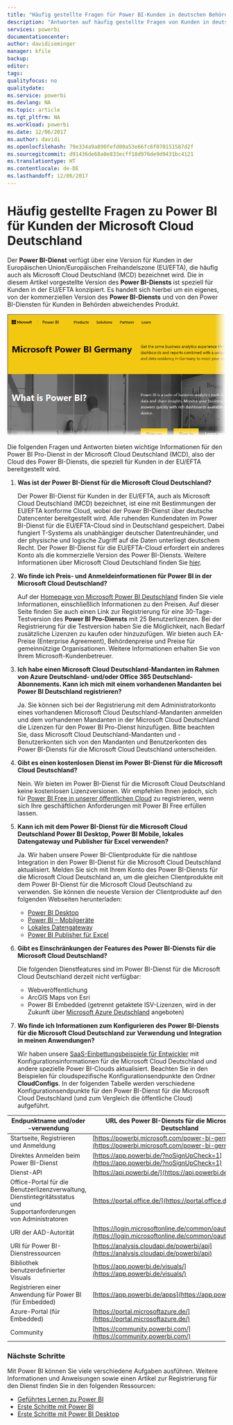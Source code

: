 ```yaml
---
title: "Häufig gestellte Fragen für Power BI-Kunden in deutschen Behörden"
description: "Antworten auf häufig gestellte Fragen von Kunden in deutschen Behörden zum Power BI-Dienst in deutschen Behörden"
services: powerbi
documentationcenter: 
author: davidiseminger
manager: kfile
backup: 
editor: 
tags: 
qualityfocus: no
qualitydate: 
ms.service: powerbi
ms.devlang: NA
ms.topic: article
ms.tgt_pltfrm: NA
ms.workload: powerbi
ms.date: 12/06/2017
ms.author: davidi
ms.openlocfilehash: 79e334a9a890fefd00a53e66fc6f070151587d2f
ms.sourcegitcommit: d91436de68a0e833ecff18d976de9d9431bc4121
ms.translationtype: HT
ms.contentlocale: de-DE
ms.lasthandoff: 12/06/2017
---
```

# <a name="frequently-asked-questions-for-power-bi-for-germany-cloud-customers"></a>Häufig gestellte Fragen zu Power BI für Kunden der Microsoft Cloud Deutschland
Der **Power BI-Dienst** verfügt über eine Version für Kunden in der Europäischen Union/Europäischen Freihandelszone (EU/EFTA), die häufig auch als Microsoft Cloud Deutschland (MCD) bezeichnet wird. Die in diesem Artikel vorgestellte Version des **Power BI-Diensts** ist speziell für Kunden in der EU/EFTA konzipiert. Es handelt sich hierbei um ein eigenes, von der kommerziellen Version des **Power BI-Diensts** und von den Power BI-Diensten für Kunden in Behörden abweichendes Produkt.

![](media/service-govde-faq/govde-faq_01.png)

Die folgenden Fragen und Antworten bieten wichtige Informationen für den Power BI Pro-Dienst in der Microsoft Cloud Deutschland (MCD), also der Cloud des Power BI-Diensts, die speziell für Kunden in der EU/EFTA bereitgestellt wird.

1. **Was ist der Power BI-Dienst für die Microsoft Cloud Deutschland?**
   
   Der Power BI-Dienst für Kunden in der EU/EFTA, auch als Microsoft Cloud Deutschland (MCD) bezeichnet, ist eine mit Bestimmungen der EU/EFTA konforme Cloud, wobei der Power BI-Dienst über deutsche Datencenter bereitgestellt wird. Alle ruhenden Kundendaten im Power BI-Dienst für die EU/EFTA-Cloud sind in Deutschland gespeichert. Dabei fungiert T-Systems als unabhängiger deutscher Datentreuhänder, und der physische und logische Zugriff auf die Daten unterliegt deutschem Recht. Der Power BI-Dienst für die EU/EFTA-Cloud erfordert ein anderes Konto als die kommerzielle Version des Power BI-Diensts. Weitere Informationen über Microsoft Cloud Deutschland finden Sie [hier](https://www.microsoft.com/trustcenter/cloudservices/nationalcloud).
2. **Wo finde ich Preis- und Anmeldeinformationen für Power BI in der Microsoft Cloud Deutschland?**
   
   Auf der [Homepage von Microsoft Power BI Deutschland](https://powerbi.microsoft.com/power-bi-germany/) finden Sie viele Informationen, einschließlich Informationen zu den Preisen. Auf dieser Seite finden Sie auch einen Link zur Registrierung für eine 30-Tage-Testversion des **Power BI Pro-Diensts** mit 25 Benutzerlizenzen. Bei der Registrierung für die Testversion haben Sie die Möglichkeit, nach Bedarf zusätzliche Lizenzen zu kaufen oder hinzuzufügen. Wir bieten auch EA-Preise (Enterprise Agreement), Behördenpreise und Preise für gemeinnützige Organisationen. Weitere Informationen erhalten Sie von Ihrem Microsoft-Kundenbetreuer.
3. **Ich habe einen Microsoft Cloud Deutschland-Mandanten im Rahmen von Azure Deutschland- und/oder Office 365 Deutschland-Abonnements. Kann ich mich mit einem vorhandenen Mandanten bei Power BI Deutschland registrieren?**
   
   Ja. Sie können sich bei der Registrierung mit dem Administratorkonto eines vorhandenen Microsoft Cloud Deutschland-Mandanten anmelden und dem vorhandenen Mandanten in der Microsoft Cloud Deutschland die Lizenzen für den Power BI Pro-Dienst hinzufügen. Bitte beachten Sie, dass Microsoft Cloud Deutschland-Mandanten und -Benutzerkonten sich von den Mandanten und Benutzerkonten des Power BI-Diensts für die Microsoft Cloud Deutschland unterscheiden.
4. **Gibt es einen kostenlosen Dienst im Power BI-Dienst für die Microsoft Cloud Deutschland?**
   
   Nein. Wir bieten im Power BI-Dienst für die Microsoft Cloud Deutschland keine kostenlosen Lizenzversionen. Wir empfehlen Ihnen jedoch, sich für [Power BI Free in unserer öffentlichen Cloud](https://powerbi.microsoft.com/get-started/) zu registrieren, wenn sich Ihre geschäftlichen Anforderungen mit Power BI Free erfüllen lassen.
5. **Kann ich mit dem Power BI-Dienst für die Microsoft Cloud Deutschland Power BI Desktop, Power BI Mobile, lokales Datengateway und Publisher für Excel verwenden?**
   
   Ja. Wir haben unsere Power BI-Clientprodukte für die nahtlose Integration in den Power BI-Dienst für die Microsoft Cloud Deutschland aktualisiert. Melden Sie sich mit Ihrem Konto des Power BI-Diensts für die Microsoft Cloud Deutschland an, um die gleichen Clientprodukte mit dem Power BI-Dienst für die Microsoft Cloud Deutschland zu verwenden. Sie können die neueste Version der Clientprodukte auf den folgenden Webseiten herunterladen:
   
   * [Power BI Desktop](https://powerbi.microsoft.com/desktop/)
   * [Power BI – Mobilgeräte](https://powerbi.microsoft.com/mobile/)
   * [Lokales Datengateway](https://powerbi.microsoft.com/gateway/)
   * [Power BI Publisher für Excel](https://powerbi.microsoft.com/excel-dashboard-publisher/)
6. **Gibt es Einschränkungen der Features des Power BI-Diensts für die Microsoft Cloud Deutschland?**
   
   Die folgenden Dienstfeatures sind im Power BI-Dienst für die Microsoft Cloud Deutschland derzeit nicht verfügbar:
   
   * Webveröffentlichung
   * ArcGIS Maps von Esri
   * Power BI Embedded (getrennt getaktete ISV-Lizenzen, wird in der Zukunft über [Microsoft Azure Deutschland](https://azure.microsoft.com/overview/clouds/germany/) angeboten)
7. **Wo finde ich Informationen zum Konfigurieren des Power BI-Diensts für die Microsoft Cloud Deutschland zur Verwendung und Integration in meinen Anwendungen?**
   
   Wir haben unsere [SaaS-Einbettungsbeispiele für Entwickler](https://github.com/Microsoft/PowerBI-Developer-Samples) mit Konfigurationsinformationen für die Microsoft Cloud Deutschland und andere spezielle Power BI-Clouds aktualisiert. Beachten Sie in den Beispielen für cloudspezifische Konfigurationsendpunkte den Ordner **CloudConfigs**. In der folgenden Tabelle werden verschiedene Konfigurationsendpunkte für den Power BI-Dienst für die Microsoft Cloud Deutschland (und zum Vergleich die öffentliche Cloud) aufgeführt.

| **Endpunktname und/oder -verwendung** | **URL des Power BI-Diensts für die Microsoft Cloud Deutschland** | **Entsprechende URL in der öffentlichen Cloud (zum Vergleich)** |
| --- | --- | --- |
| Startseite, Registrieren und Anmeldung |[https://powerbi.microsoft.com/power-bi-germany/](https://powerbi.microsoft.com/power-bi-germany/) |[https://powerbi.microsoft.com/](https://powerbi.microsoft.com/) |
| Direktes Anmelden beim Power BI-Dienst |[https://app.powerbi.de/?noSignUpCheck=1](https://app.powerbi.de/?noSignUpCheck=1) |[https://app.powerbi.com/?noSignUpCheck=1](https://app.powerbi.com/?noSignUpCheck=1) |
| Dienst-API |[https://api.powerbi.de/](https://api.powerbi.de/) |[https://api.powerbi.com/](https://api.powerbi.com/) |
| Office-Portal für die Benutzerlizenzverwaltung, Dienstintegritätsstatus und Supportanforderungen von Administratoren |[https://portal.office.de/](https://portal.office.de/) |[https://portal.office.com/](https://portal.office.com/) |
| URI der AAD-Autorität |[https://login.microsoftonline.de/common/oauth2/authorize/](https://login.microsoftonline.de/common/oauth2/authorize/) |[https://login.microsoftonline.com/common/oauth2/authorize/](https://login.microsoftonline.com/common/oauth2/authorize/) |
| URI für Power BI-Dienstressourcen |[https://analysis.cloudapi.de/powerbi/api](https://analysis.cloudapi.de/powerbi/api) |[https://analysis.windows.net/powerbi/api](https://analysis.windows.net/powerbi/api) |
| Bibliothek benutzerdefinierter Visuals |[https://app.powerbi.de/visuals/](https://app.powerbi.de/visuals/) |[https://app.powerbi.com/visuals/](https://app.powerbi.com/visuals/) |
| Registrieren einer Anwendung für Power BI (für Embedded) |[https://app.powerbi.de/apps](https://app.powerbi.de/apps) |[https://app.powerbi.com/apps](https://app.powerbi.com/apps) |
| Azure-Portal (für Embedded) |[https://portal.microsoftazure.de/](https://portal.microsoftazure.de/) |[https://portal.azure.com/](https://portal.azure.com/) |
| Community |[https://community.powerbi.com/](https://community.powerbi.com/) |[https://community.powerbi.com/](https://community.powerbi.com/) |

### <a name="next-steps"></a>Nächste Schritte
Mit Power BI können Sie viele verschiedene Aufgaben ausführen. Weitere Informationen und Anweisungen sowie einen Artikel zur Registrierung für den Dienst finden Sie in den folgenden Ressourcen:

* [Geführtes Lernen zu Power BI](guided-learning/gettingstarted.yml#step-1)
* [Erste Schritte mit Power BI](service-get-started.md)
* [Erste Schritte mit Power BI Desktop](desktop-getting-started.md)

